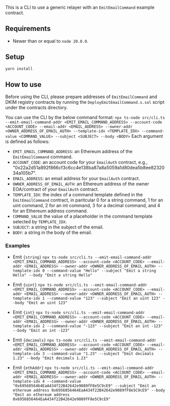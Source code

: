 This is a CLI to use a generic relayer with an `EmitEmailCommand` example contract.

## Requirements
- Newer than or equal to `node 20.0.0`.

## Setup

```bash
yarn install
```

## How to use
Before using the CLI, please prepare addresses of `EmitEmailCommand` and DKIM registry contracts by running the `DeployEmitEmailCommand.s.sol` script under the contracts directory.

You can use the CLI by the below command format:
`npx ts-node src/cli.ts --emit-email-command-addr <EMIT_EMAIL_COMMAND_ADDRESS> --account-code <ACCOUNT_CODE> --email-addr <EMAIL_ADDRESS> --owner-addr <OWNER_ADDRESS_OF_EMAIL_AUTH> --template-idx <TEMPLATE_IDX> --command-value <COMMAND_VALUE> --subject <SUBJECT> --body <BODY>`
Each argument is defined as follows:
- `EMIT_EMAIL_COMMAND_ADDRESS`: an Ethereum address of the `EmitEmailCommand` command.
- `ACCOUNT_CODE`: an account code for your `EmailAuth` contract, e.g., "0x22a2d51a892f866cf3c6cc4e138ba87a8a5059a1d80dea5b8ee8232034a105b7".
- `EMAIL_ADDRESS`: an email address for your `EmailAuth` contract.
- `OWNER_ADDRESS_OF_EMAIL_AUTH`: an Ethereum address of the owner EOA/contract of your `EmailAuth` contract.
- `TEMPLATE_IDX`: the index of a command template defined in the `EmitEmailCommand` contract, in paritcular 0 for a string command, 1 for an uint command, 2 for an int command, 3 for a decimal command, and 4 for an Ethereum address command.
- `COMMAND_VALUE` the value of a placeholder in the command template selected by `TEMPLATE_IDX`.
- `SUBJECT`: a string in the subject of the email.
- `BODY`: a string in the body of the email.

### Examples
- Emit `{string}`
`npx ts-node src/cli.ts --emit-email-command-addr <EMIT_EMAIL_COMMAND_ADDRESS> --account-code <ACCOUNT_CODE> --email-addr <EMAIL_ADDRESS> --owner-addr <OWNER_ADDRESS_OF_EMAIL_AUTH> --template-idx 0 --command-value "Hello" --subject "Emit a string Hello" --body "Emit a string Hello"`

- Emit `{uint}`
`npx ts-node src/cli.ts --emit-email-command-addr <EMIT_EMAIL_COMMAND_ADDRESS> --account-code <ACCOUNT_CODE> --email-addr <EMAIL_ADDRESS> --owner-addr <OWNER_ADDRESS_OF_EMAIL_AUTH> --template-idx 1 --command-value "123" --subject "Emit an uint 123" --body "Emit an uint 123"`

- Emit `{int}`
`npx ts-node src/cli.ts --emit-email-command-addr <EMIT_EMAIL_COMMAND_ADDRESS> --account-code <ACCOUNT_CODE> --email-addr <EMAIL_ADDRESS> --owner-addr <OWNER_ADDRESS_OF_EMAIL_AUTH> --template-idx 2 --command-value "-123" --subject "Emit an int -123" --body "Emit an int -123"`

- Emit `{decimals}`
`npx ts-node src/cli.ts --emit-email-command-addr <EMIT_EMAIL_COMMAND_ADDRESS> --account-code <ACCOUNT_CODE> --email-addr <EMAIL_ADDRESS> --owner-addr <OWNER_ADDRESS_OF_EMAIL_AUTH> --template-idx 3 --command-value "1.23" --subject "Emit decimals 1.23" --body "Emit decimals 1.23"`

- Emit `{ethAddr}`
`npx ts-node src/cli.ts --emit-email-command-addr <EMIT_EMAIL_COMMAND_ADDRESS> --account-code <ACCOUNT_CODE> --email-addr <EMAIL_ADDRESS> --owner-addr <OWNER_ADDRESS_OF_EMAIL_AUTH> --template-idx 4 --command-value "0x6956856464EaA434f22B42642e9089fF8e5C9cE9" --subject "Emit an ethereum address 0x6956856464EaA434f22B42642e9089fF8e5C9cE9" --body "Emit an ethereum address 0x6956856464EaA434f22B42642e9089fF8e5C9cE9"`